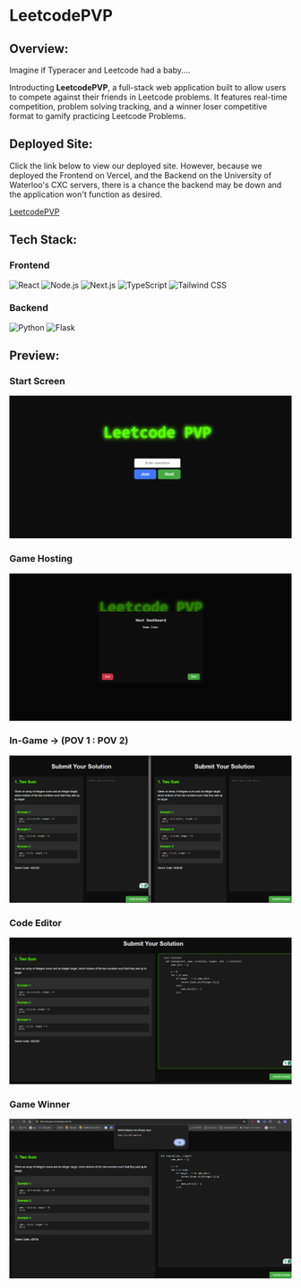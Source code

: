 # LeetcodePVP

## Overview: 
Imagine if Typeracer and Leetcode had a baby....

Introducting **LeetcodePVP**, a full-stack web application built to allow users to compete against their friends in Leetcode problems. 
It features real-time competition, problem solving tracking, and a winner loser competitive format to gamify practicing Leetcode Problems.


## Deployed Site:
Click the link below to view our deployed site. However, because we deployed the Frontend on Vercel, and the Backend on the University of Waterloo's
CXC servers, there is a chance the backend may be down and the application won't function as desired. 

[LeetcodePVP](https://leetcodepvp.vercel.app/)

## Tech Stack:
### Frontend
![React](https://img.shields.io/badge/React-20232A?style=for-the-badge&logo=react&logoColor=61DAFB)
![Node.js](https://img.shields.io/badge/Node.js-43853D?style=for-the-badge&logo=node.js&logoColor=white)
![Next.js](https://img.shields.io/badge/Next.js-000000?style=for-the-badge&logo=nextdotjs&logoColor=white)
![TypeScript](https://img.shields.io/badge/TypeScript-007ACC?style=for-the-badge&logo=typescript&logoColor=white)
![Tailwind CSS](https://img.shields.io/badge/Tailwind_CSS-38B2AC?style=for-the-badge&logo=tailwind-css&logoColor=white)

### Backend
![Python](https://img.shields.io/badge/Python-3776AB?style=for-the-badge&logo=python&logoColor=white)
![Flask](https://img.shields.io/badge/Flask-000000?style=for-the-badge&logo=flask&logoColor=white)

## Preview:
### Start Screen
![Start Screen](https://raw.githubusercontent.com/brian-fu/LeetcodePVP/master/Frontend/screenshots/startscreen.png)
### Game Hosting
![Game Hosting](https://raw.githubusercontent.com/brian-fu/LeetcodePVP/master/Frontend/screenshots/gamehosting.png)
### In-Game -> (POV 1 : POV 2)
![In Game](https://raw.githubusercontent.com/brian-fu/LeetcodePVP/master/Frontend/screenshots/ingame.png)
### Code Editor
![Code Editor](https://raw.githubusercontent.com/brian-fu/LeetcodePVP/master/Frontend/screenshots/codeeditor.png)
### Game Winner
![Game Winner](https://raw.githubusercontent.com/brian-fu/LeetcodePVP/master/Frontend/screenshots/gamewinner.png)

